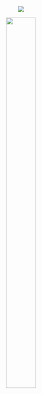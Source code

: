 <p align="center"><img src="https://komarev.com/ghpvc/?username=fleurdeli&color=decae3&style=for-the-badge&label=(⁠*⁠´.｀⁠*⁠)&style=plastic"></p>
<p align="center"><img src="https://64.media.tumblr.com/6ee11843c1207649b95aba86e7a6a229/920a77fbe95cfd02-8f/s250x400/fcaae4207bc34d3bc28d4e85d71f38522f866da9.pnj" width="40%" height="50%"></p>
